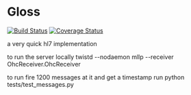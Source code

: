 Gloss
====
[![Build Status](https://travis-ci.org/openhealthcare/gloss.svg?branch=master)](https://travis-ci.org/openhealthcare/gloss)
[![Coverage Status](https://coveralls.io/repos/github/openhealthcare/gloss/badge.svg?branch=master)](https://coveralls.io/github/openhealthcare/gloss?branch=master)

a very quick hl7 implementation

to run the server locally
twistd --nodaemon mllp --receiver OhcReceiver.OhcReceiver


to run fire 1200 messages at it and get a timestamp run
python tests/test_messages.py
